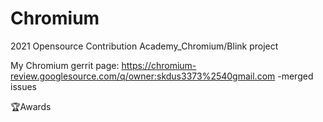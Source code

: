 # Chromium
2021 Opensource Contribution Academy_Chromium/Blink project 

My Chromium gerrit page: https://chromium-review.googlesource.com/q/owner:skdus3373%2540gmail.com
-merged issues

🏆Awards

